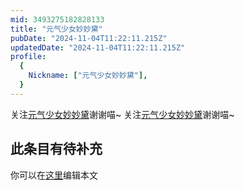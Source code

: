 ```yaml
---
mid: 3493275182828133
title: "元气少女妙妙黛"
pubDate: "2024-11-04T11:22:11.215Z"
updatedDate: "2024-11-04T11:22:11.215Z"
profile:
  {
    Nickname: ["元气少女妙妙黛"],
  }
---
```


关注[元气少女妙妙黛](https://space.bilibili.com/3493275182828133)谢谢喵~ 关注[元气少女妙妙黛](https://space.bilibili.com/3493275182828133)谢谢喵~

## 此条目有待补充
你可以在[这里](https://github.com/Yuhanawa/VTuber.ICU/edit/master/src/content/v/元气少女妙妙黛/index.md)编辑本文
